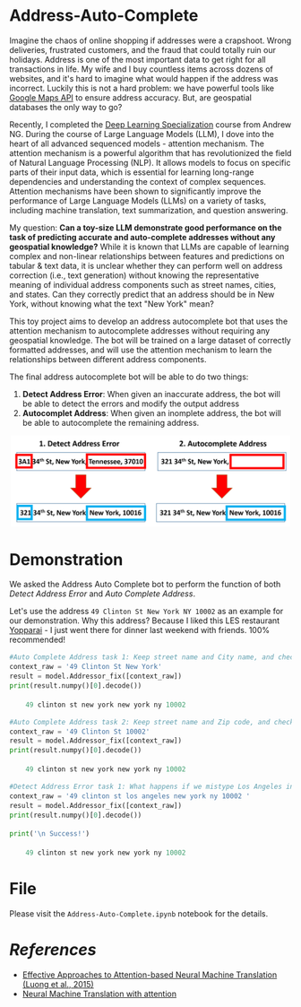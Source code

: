 # Address-Auto-Complete
Imagine the chaos of online shopping if addresses were a crapshoot. Wrong deliveries, frustrated customers, and the fraud that could totally ruin our holidays. Address is one of the most important data to get right for all transactions in life. My wife and I buy countless items across dozens of websites, and it's hard to imagine what would happen if the address was incorrect. Luckily this is not a hard problem: we have powerful tools like [Google Maps API](https://developers.google.com/maps/documentation/javascript) to ensure address accuracy. But, are geospatial databases the only way to go?

Recently, I completed the [Deep Learning Specialization](https://coursera.org/share/91ebf1ef9abec8ef3cb7f8f33509206e) course from Andrew NG. During the course of Large Language Models (LLM), I dove into the heart of all advanced sequenced models - attention mechanism. The attention mechanism is a powerful algorithm that has revolutionized the field of Natural Language Processing (NLP). It allows models to focus on specific parts of their input data, which is essential for learning long-range dependencies and understanding the context of complex sequences. Attention mechanisms have been shown to significantly improve the performance of Large Language Models (LLMs) on a variety of tasks, including machine translation, text summarization, and question answering.

My question: **Can a toy-size LLM demonstrate good performance on the task of predicting accurate and auto-complete addresses without any geospatial knowledge?** While it is known that LLMs are capable of learning complex and non-linear relationships between features and predictions on tabular & text data, it is unclear whether they can perform well on address correction (i.e., text generation) without knowing the representative meaning of individual address components such as street names, cities, and states. Can they correctly predict that an address should be in New York, without knowing what the text "New York" mean?

This toy project aims to develop an address autocomplete bot that uses the attention mechanism to autocomplete addresses without requiring any geospatial knowledge. The bot will be trained on a large dataset of correctly formatted addresses, and will use the attention mechanism to learn the relationships between different address components. 

The final address autocomplete bot will be able to do two things:
  1. **Detect Address Error**: When given an inaccurate address, the bot will be able to detect the errors and modify the output address
  2. **Autocomplet Address**: When given an inomplete address, the bot will be able to autocomplete the remaining address.

<p align="center">
    <img src="image/bot_function_1.PNG" width="500"> <br>
</p>

# Demonstration
We asked the Address Auto Complete bot to perform the function of both *Detect Address Error* and *Auto Complete Address*. 

Let's use the address `49 Clinton St New York NY 10002` as an example for our demonstration. Why this address? Because I liked this LES restaurant [Yopparai](https://maps.app.goo.gl/NqEAyHaA3Ay3qE2q9) - I just went there for dinner last weekend with friends. 100% recommended!

```python
#Auto Complete Address task 1: Keep street name and City name, and check if the bot can complete the rest
context_raw = '49 Clinton St New York'
result = model.Addressor_fix([context_raw]) 
print(result.numpy()[0].decode())

    49 clinton st new york new york ny 10002 
```

```python
#Auto Complete Address task 2: Keep street name and Zip code, and check if the bot can complete the rest
context_raw = '49 Clinton St 10002'
result = model.Addressor_fix([context_raw]) 
print(result.numpy()[0].decode())

    49 clinton st new york new york ny 10002 
```

```python
#Detect Address Error task 1: What happens if we mistype Los Angeles instead of New York
context_raw = '49 clinton st los angeles new york ny 10002 '
result = model.Addressor_fix([context_raw]) 
print(result.numpy()[0].decode())

print('\n Success!')

    49 clinton st new york new york ny 10002 
```

# File
Please visit the `Address-Auto-Complete.ipynb` notebook for the details.

# *References*
  - [Effective Approaches to Attention-based Neural Machine Translation (Luong et al., 2015)](https://arxiv.org/abs/1508.04025v5)
  - [Neural Machine Translation with attention](https://www.tensorflow.org/text/tutorials/nmt_with_attention)